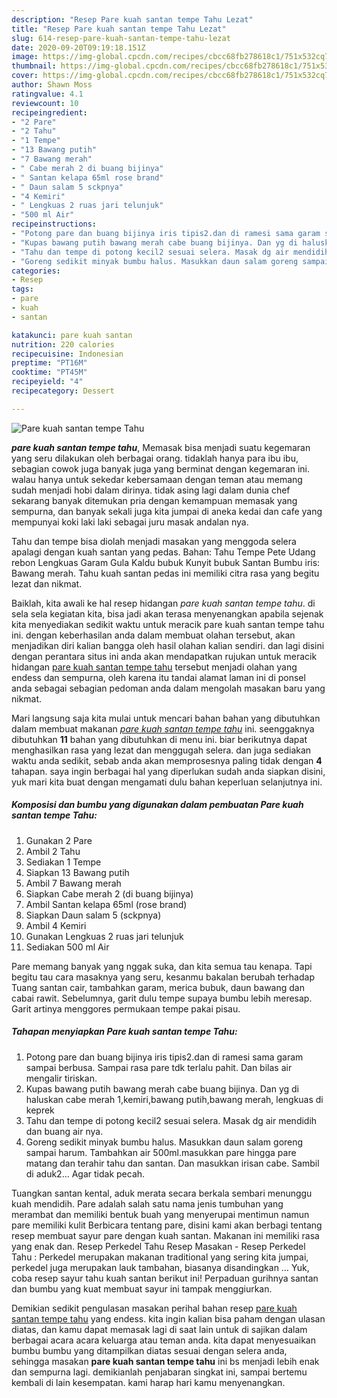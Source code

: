 ```yaml
---
description: "Resep Pare kuah santan tempe Tahu Lezat"
title: "Resep Pare kuah santan tempe Tahu Lezat"
slug: 614-resep-pare-kuah-santan-tempe-tahu-lezat
date: 2020-09-20T09:19:18.151Z
image: https://img-global.cpcdn.com/recipes/cbcc68fb278618c1/751x532cq70/pare-kuah-santan-tempe-tahu-foto-resep-utama.jpg
thumbnail: https://img-global.cpcdn.com/recipes/cbcc68fb278618c1/751x532cq70/pare-kuah-santan-tempe-tahu-foto-resep-utama.jpg
cover: https://img-global.cpcdn.com/recipes/cbcc68fb278618c1/751x532cq70/pare-kuah-santan-tempe-tahu-foto-resep-utama.jpg
author: Shawn Moss
ratingvalue: 4.1
reviewcount: 10
recipeingredient:
- "2 Pare"
- "2 Tahu"
- "1 Tempe"
- "13 Bawang putih"
- "7 Bawang merah"
- " Cabe merah 2 di buang bijinya"
- " Santan kelapa 65ml rose brand"
- " Daun salam 5 sckpnya"
- "4 Kemiri"
- " Lengkuas 2 ruas jari telunjuk"
- "500 ml Air"
recipeinstructions:
- "Potong pare dan buang bijinya iris tipis2.dan di ramesi sama garam sampai berbusa. Sampai rasa pare tdk terlalu pahit. Dan bilas air mengalir tiriskan."
- "Kupas bawang putih bawang merah cabe buang bijinya. Dan yg di haluskan cabe merah 1,kemiri,bawang putih,bawang merah, lengkuas di keprek"
- "Tahu dan tempe di potong kecil2 sesuai selera. Masak dg air mendidih dan buang air nya."
- "Goreng sedikit minyak bumbu halus. Masukkan daun salam goreng sampai harum. Tambahkan air 500ml.masukkan pare hingga pare matang dan terahir tahu dan santan. Dan masukkan irisan cabe. Sambil di aduk2... Agar tidak pecah."
categories:
- Resep
tags:
- pare
- kuah
- santan

katakunci: pare kuah santan 
nutrition: 220 calories
recipecuisine: Indonesian
preptime: "PT16M"
cooktime: "PT45M"
recipeyield: "4"
recipecategory: Dessert

---
```



![Pare kuah santan tempe Tahu](https://img-global.cpcdn.com/recipes/cbcc68fb278618c1/751x532cq70/pare-kuah-santan-tempe-tahu-foto-resep-utama.jpg)

<b><i>pare kuah santan tempe tahu</i></b>, Memasak bisa menjadi suatu kegemaran yang seru dilakukan oleh berbagai orang. tidaklah hanya para ibu ibu, sebagian cowok juga banyak juga yang berminat dengan kegemaran ini. walau hanya untuk sekedar kebersamaan dengan teman atau memang sudah menjadi hobi dalam dirinya. tidak asing lagi dalam dunia chef sekarang banyak ditemukan pria dengan kemampuan memasak yang sempurna, dan banyak sekali juga kita jumpai di aneka kedai dan cafe yang mempunyai koki laki laki sebagai juru masak andalan nya.

Tahu dan tempe bisa diolah menjadi masakan yang menggoda selera apalagi dengan kuah santan yang pedas. Bahan: Tahu Tempe Pete Udang rebon Lengkuas Garam Gula Kaldu bubuk Kunyit bubuk Santan Bumbu iris: Bawang merah. Tahu kuah santan pedas ini memiliki citra rasa yang begitu lezat dan nikmat.

Baiklah, kita awali ke hal resep hidangan <i>pare kuah santan tempe tahu</i>. di sela sela kegiatan kita, bisa jadi akan terasa menyenangkan apabila sejenak kita menyediakan sedikit waktu untuk meracik pare kuah santan tempe tahu ini. dengan keberhasilan anda dalam membuat olahan tersebut, akan menjadikan diri kalian bangga oleh hasil olahan kalian sendiri. dan lagi disini dengan perantara situs ini anda akan mendapatkan rujukan untuk meracik hidangan <u>pare kuah santan tempe tahu</u> tersebut menjadi olahan yang endess dan sempurna, oleh karena itu tandai alamat laman ini di ponsel anda sebagai sebagian pedoman anda dalam mengolah masakan baru yang nikmat.


Mari langsung saja kita mulai untuk mencari bahan bahan yang dibutuhkan dalam membuat makanan <u><i>pare kuah santan tempe tahu</i></u> ini. seenggaknya dibutuhkan <b>11</b> bahan yang dibutuhkan di menu ini. biar berikutnya dapat menghasilkan rasa yang lezat dan menggugah selera. dan juga sediakan waktu anda sedikit, sebab anda akan memprosesnya paling tidak dengan <b>4</b> tahapan. saya ingin berbagai hal yang diperlukan sudah anda siapkan disini, yuk mari kita buat dengan mengamati dulu bahan keperluan selanjutnya ini.

<!--inarticleads1-->

##### Komposisi dan bumbu yang digunakan dalam pembuatan Pare kuah santan tempe Tahu:

1. Gunakan 2 Pare
1. Ambil 2 Tahu
1. Sediakan 1 Tempe
1. Siapkan 13 Bawang putih
1. Ambil 7 Bawang merah
1. Siapkan  Cabe merah 2 (di buang bijinya)
1. Ambil  Santan kelapa 65ml (rose brand)
1. Siapkan  Daun salam 5 (sckpnya)
1. Ambil 4 Kemiri
1. Gunakan  Lengkuas 2 ruas jari telunjuk
1. Sediakan 500 ml Air


Pare memang banyak yang nggak suka, dan kita semua tau kenapa. Tapi begitu tau cara masaknya yang seru, kesanmu bakalan berubah terhadap Tuang santan cair, tambahkan garam, merica bubuk, daun bawang dan cabai rawit. Sebelumnya, garit dulu tempe supaya bumbu lebih meresap. Garit artinya menggores permukaan tempe pakai pisau. 

<!--inarticleads2-->

##### Tahapan menyiapkan Pare kuah santan tempe Tahu:

1. Potong pare dan buang bijinya iris tipis2.dan di ramesi sama garam sampai berbusa. Sampai rasa pare tdk terlalu pahit. Dan bilas air mengalir tiriskan.
1. Kupas bawang putih bawang merah cabe buang bijinya. Dan yg di haluskan cabe merah 1,kemiri,bawang putih,bawang merah, lengkuas di keprek
1. Tahu dan tempe di potong kecil2 sesuai selera. Masak dg air mendidih dan buang air nya.
1. Goreng sedikit minyak bumbu halus. Masukkan daun salam goreng sampai harum. Tambahkan air 500ml.masukkan pare hingga pare matang dan terahir tahu dan santan. Dan masukkan irisan cabe. Sambil di aduk2... Agar tidak pecah.


Tuangkan santan kental, aduk merata secara berkala sembari menunggu kuah mendidih. Pare adalah salah satu nama jenis tumbuhan yang merambat dan memiliki bentuk buah yang menyerupai mentimun namun pare memiliki kulit Berbicara tentang pare, disini kami akan berbagi tentang resep membuat sayur pare dengan kuah santan. Makanan ini memiliki rasa yang enak dan. Resep Perkedel Tahu Resep Masakan - Resep Perkedel Tahu : Perkedel merupakan makanan traditional yang sering kita jumpai, perkedel juga merupakan lauk tambahan, biasanya disandingkan … Yuk, coba resep sayur tahu kuah santan berikut ini! Perpaduan gurihnya santan dan bumbu yang kuat membuat sayur ini tampak menggiurkan. 

Demikian sedikit pengulasan masakan perihal bahan resep <u>pare kuah santan tempe tahu</u> yang endess. kita ingin kalian bisa paham dengan ulasan diatas, dan kamu dapat memasak lagi di saat lain untuk di sajikan dalam berbagai acara acara keluarga atau teman anda. kita dapat menyesuaikan bumbu bumbu yang ditampilkan diatas sesuai dengan selera anda, sehingga masakan <b>pare kuah santan tempe tahu</b> ini bs menjadi lebih enak dan sempurna lagi. demikianlah penjabaran singkat ini, sampai bertemu kembali di lain kesempatan. kami harap hari kamu menyenangkan.
